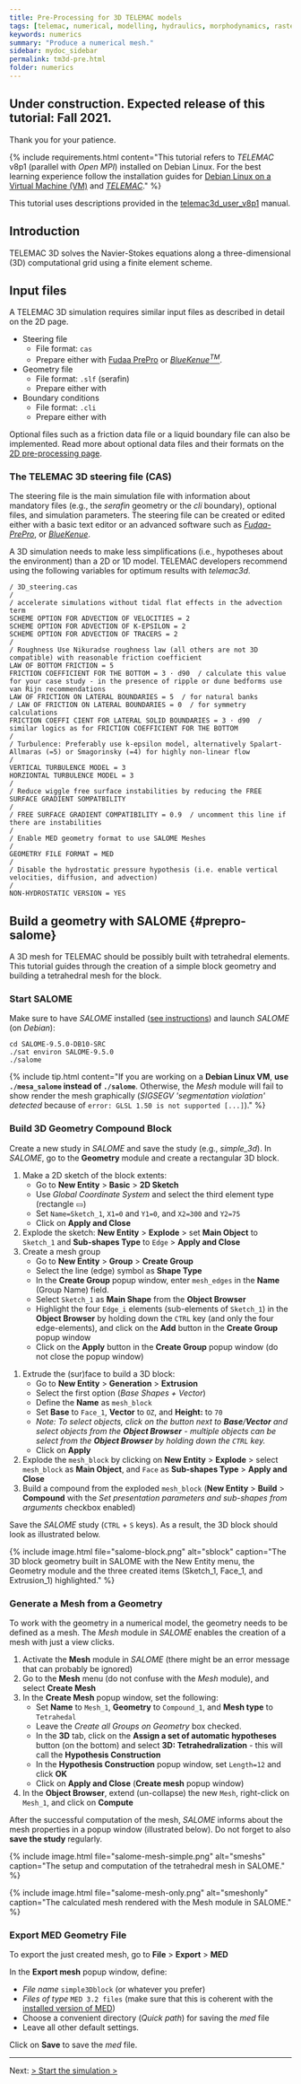 ```yaml
---
title: Pre-Processing for 3D TELEMAC models
tags: [telemac, numerical, modelling, hydraulics, morphodynamics, raster, shapefile, qgis, hydraulics, tin]
keywords: numerics
summary: "Produce a numerical mesh."
sidebar: mydoc_sidebar
permalink: tm3d-pre.html
folder: numerics
---
```


## Under construction. Expected release of this tutorial: Fall 2021.

Thank you for your patience.

{% include requirements.html content="This tutorial refers to *TELEMAC* v8p1 (parallel with *Open MPI*) installed on Debian Linux. For the best learning experience follow the installation guides for [Debian Linux on a Virtual Machine (VM)](#vm.html) and [*TELEMAC*](install-telemac.html)." %}

This tutorial uses descriptions provided in the [telemac3d_user_v8p1](http://ot-svn-public:telemac1*@svn.opentelemac.org/svn/opentelemac/tags/v8p1r2/documentation/telemac2d/user/telemac3d_user_v8p1.pdf) manual.

## Introduction

TELEMAC 3D solves the Navier-Stokes equations along a three-dimensional (3D) computational grid using a finite element scheme. 

## Input files

A TELEMAC 3D simulation requires similar input files as described in detail on the 2D page.

* Steering file 
    + File format: `cas`
    + Prepare either with [Fudaa PrePro](https://fudaa-project.atlassian.net/wiki/spaces/PREPRO/pages/253165587/How+to+launch+Fudaa-Prepro) or [*BlueKenue<sup>TM</sup>*](install-telemac.html#bluekenue).
* Geometry file
    + File format: `.slf` (serafin)
    + Prepare either with
* Boundary conditions
    + File format: `.cli`
    + Prepare either with

Optional files such as a friction data file or a liquid boundary file can also be implemented. Read more about optional data files and their formats on the [2D pre-processing page](tm2d-pre.html#optionals).


### The TELEMAC 3D steering file (CAS)

The steering file is the main simulation file with information about mandatory files (e.g., the *serafin* geometry or the *cli* boundary), optional files, and simulation parameters. The steering file can be created or edited either with a basic text editor or an advanced software such as [*Fudaa-PrePro*](install-telemac.html#fudaa), or [*BlueKenue*](install-telemac.html#bluekenue).

A 3D simulation needs to make less simplifications (i.e., hypotheses about the environment) than a 2D or 1D model. TELEMAC developers recommend using the following variables for optimum results with *telemac3d*.

```
/ 3D_steering.cas
/
/ accelerate simulations without tidal flat effects in the advection term
SCHEME OPTION FOR ADVECTION OF VELOCITIES = 2
SCHEME OPTION FOR ADVECTION OF K-EPSILON = 2
SCHEME OPTION FOR ADVECTION OF TRACERS = 2
/
/ Roughness Use Nikuradse roughness law (all others are not 3D compatible) with reasonable friction coefficient
LAW OF BOTTOM FRICTION = 5
FRICTION COEFFICIENT FOR THE BOTTOM = 3 · d90  / calculate this value for your case study - in the presence of ripple or dune bedforms use van Rijn recommendations
LAW OF FRICTION ON LATERAL BOUNDARIES = 5  / for natural banks
/ LAW OF FRICTION ON LATERAL BOUNDARIES = 0  / for symmetry calculations
FRICTION COEFFI CIENT FOR LATERAL SOLID BOUNDARIES = 3 · d90  / similar logics as for FRICTION COEFFICIENT FOR THE BOTTOM
/
/ Turbulence: Preferably use k-epsilon model, alternatively Spalart-Allmaras (=5) or Smagorinsky (=4) for highly non-linear flow 
/
VERTICAL TURBULENCE MODEL = 3
HORZIONTAL TURBULENCE MODEL = 3
/
/ Reduce wiggle free surface instabilities by reducing the FREE SURFACE GRADIENT SOMPATBILITY
/
/ FREE SURFACE GRADIENT COMPATIBILITY = 0.9  / uncomment this line if there are instabilities
/
/ Enable MED geometry format to use SALOME Meshes
/
GEOMETRY FILE FORMAT = MED 
/
/ Disable the hydrostatic pressure hypothesis (i.e. enable vertical velocities, diffusion, and advection)
/
NON-HYDROSTATIC VERSION = YES
```


## Build a geometry with SALOME {#prepro-salome}

A 3D mesh for TELEMAC should be possibly built with tetrahedral elements. This tutorial guides through the creation of a simple block geometry and building a tetrahedral mesh for the block.

### Start SALOME
Make sure to have *SALOME* installed ([see instructions](install-telemac.html#salome)) and launch *SALOME* (on *Debian*):

```
cd SALOME-9.5.0-DB10-SRC
./sat environ SALOME-9.5.0
./salome
```

{% include tip.html content="If you are working on a **Debian Linux VM**, **use `./mesa_salome` instead of `./salome`**. Otherwise, the *Mesh* module will fail to show render the mesh graphically (*SIGSEGV 'segmentation violation' detected* because of `error: GLSL 1.50 is not supported [...]`)." %}

### Build 3D Geometry Compound Block

Create a new study in *SALOME* and save the study (e.g., *simple_3d*). In *SALOME*, go to the **Geometry** module and create a rectangular 3D block.

1. Make a 2D sketch of the block extents:
    * Go to **New Entity** > **Basic** > **2D Sketch**
    * Use *Global Coordinate System*  and select the third element type (rectangle &#9645;)
    * Set `Name=Sketch_1`, `X1=0` and `Y1=0`, and `X2=300` and `Y2=75`
    * Click on **Apply and Close**
1. Explode the sketch: **New Entity** > **Explode** > set **Main Object** to `Sketch_1` and **Sub-shapes Type** to `Edge` > **Apply and Close**
1. Create a mesh group
    * Go to **New Entity** > **Group** > **Create Group**
    * Select the line (edge) symbol as **Shape Type**
    * In the **Create Group** popup window, enter `mesh_edges` in the **Name** (Group Name) field. 
    * Select `Sketch_1` as **Main Shape** from the **Object Browser**
    * Highlight the four `Edge_i` elements (sub-elements of `Sketch_1`) in the **Object Browser** by holding down the `CTRL` key (and only the four edge-elements), and click on the **Add** button in the **Create Group** popup window
    * Click on the **Apply** button in the **Create Group** popup window (do not close the popup window)
 <!--
1. Create a boundary group
    * In the still opened **Create Group** popup window, select the line (edge) symbol as **Shape Type**
    * In the **Create Group** popup window, enter `boundary_edges` in the **Name** (Group Name) field. 
    * Select `Sketch_1` as **Main Shape** from the **Object Browser**
    * Highlight the `Edge_1` and `Edge_4` elements in the **Object Browser** by holding down the `CTRL` key, and click on the **Add** button in the **Create Group** popup window
    * Click on the **Apply and Close** button in the **Create Group** popup window-->
1. Extrude the (sur)face to build a 3D block:
    * Go to **New Entity** > **Generation** > **Extrusion**
    * Select the first option (*Base Shapes + Vector*)
    * Define the **Name** as `mesh_block`
    * Set **Base** to `Face_1`, **Vector** to `OZ`, and **Height:** to `70` 
    * *Note: To select objects, click on the button next to **Base**/**Vector** and select objects from the **Object Browser** - multiple objects can be select from the **Object Browser** by holding down the `CTRL` key.*
    * Click on **Apply**
1. Explode the `mesh_block` by clicking on **New Entity** > **Explode** > select `mesh_block` as **Main Object**, and `Face` as **Sub-shapes Type** >  **Apply and Close**
1. Build a compound from the exploded `mesh_block` (**New Entity** > **Build** > **Compound** with the *Set presentation parameters and sub-shapes from arguments* checkbox enabled)

Save the *SALOME* study (`CTRL` + `S` keys). As a result, the 3D block should look as illustrated below. 

{% include image.html file="salome-block.png" alt="sblock" caption="The 3D block geometry built in SALOME with the New Entity menu, the Geometry module and the three created items (Sketch_1, Face_1, and Extrusion_1) highlighted." %}

### Generate a Mesh from a Geometry

To work with the geometry in a numerical model, the geometry needs to be defined as a mesh. The *Mesh* module in *SALOME* enables the creation of a mesh with just a view clicks.

1. Activate the **Mesh** module in *SALOME* (there might be an error message that can probably be ignored)
1. Go to the **Mesh** menu (do not confuse with the *Mesh* module), and select **Create Mesh**
1. In the **Create Mesh** popup window, set the following:
    * Set **Name** to `Mesh_1`, **Geometry** to `Compound_1`, and **Mesh type** to `Tetrahedal`
    * Leave the *Create all Groups on Geometry* box checked.
    * In the **3D** tab, click on the **Assign a set of automatic hypotheses** button (on the bottom) and select **3D: Tetrahedralization** -  this will call the **Hypothesis Construction**
    * In the **Hypothesis Construction** popup window, set `Length=12` and click **OK**
    * Click on **Apply and Close** (**Create mesh** popup window)
1. In the **Object Browser**, extend (un-collapse) the new `Mesh`, right-click on `Mesh_1`, and click on **Compute**

After the successful computation of the mesh, *SALOME* informs about the mesh properties in a popup window (illustrated below). Do not forget to also **save the study** regularly.
    
{% include image.html file="salome-mesh-simple.png" alt="smeshs" caption="The setup and computation of the tetrahedral mesh in SALOME." %}

{% include image.html file="salome-mesh-only.png" alt="smeshonly" caption="The calculated mesh rendered with the Mesh module in SALOME." %}

### Export MED Geometry File

To export the just created mesh, go to **File** > **Export** > **MED**

In the **Export mesh** popup window, define:
* *File name* `simple3Dblock` (or whatever you prefer)
* *Files of type* `MED 3.2 files` (make sure that this is coherent with the [installed version of MED](install-telemac.html#med-hdf))
* Choose a convenient directory (*Quick path*) for saving the *med* file
* Leave all other default settings.

Click on **Save** to save the *med* file.

***

Next: [> Start the simulation >](tm-run.html)
